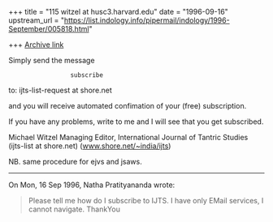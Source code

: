 +++
title = "115 witzel at husc3.harvard.edu"
date = "1996-09-16"
upstream_url = "https://list.indology.info/pipermail/indology/1996-September/005818.html"

+++
[Archive link](https://list.indology.info/pipermail/indology/1996-September/005818.html)



Simply send the message 


                     subscribe 



to:  ijts-list-request at shore.net


and you will receive automated confimation of your (free)
subscription.

If you have any problems, write to me and I will see that you get subscribed.


Michael Witzel
Managing Editor, 
International Journal of Tantric Studies
(ijts-list at shore.net)
(www.shore.net/~india/ijts)



NB. same procedure for ejvs and jsaws.


----------------------------------------------


On Mon, 16 Sep 1996, Natha Pratityananda wrote:

> Please tell me how do I subscribe to IJTS. I have only EMail
> services, I cannot navigate. 
> ThankYou 
> 
> 
> 




